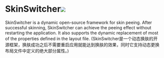 # SkinSwitcher[![](https://jitpack.io/v/aliletter/skinswitcher.svg)](https://jitpack.io/#aliletter/skinswitcher)

SkinSwitcher is a dynamic open-source framework for skin peeing. After successful skinning, SkinSwitcher can achieve the peeing effect without restarting the application. It also supports the dynamic replacement of most of the properties defined in the layout file. (SkinSwitcher是一个动态换肤的开源框架，换肤成功之后不需要重启应用就能达到换肤的效果，同时它支持动态更换布局文件中定义的绝大部分属性。)

